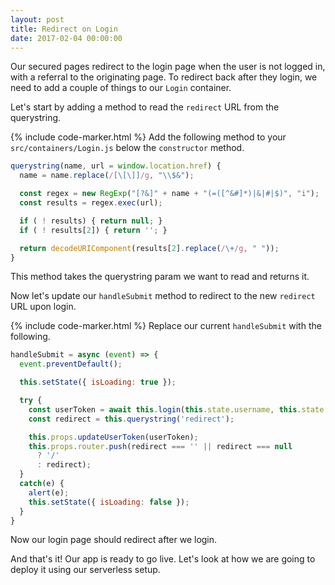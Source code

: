 ```yaml
---
layout: post
title: Redirect on Login
date: 2017-02-04 00:00:00
---
```


Our secured pages redirect to the login page when the user is not logged in, with a referral to the originating page. To redirect back after they login, we need to add a couple of things to our `Login` container.

Let's start by adding a method to read the `redirect` URL from the querystring.

{% include code-marker.html %} Add the following method to your `src/containers/Login.js` below the `constructor` method.

``` javascript
querystring(name, url = window.location.href) {
  name = name.replace(/[\[\]]/g, "\\$&");

  const regex = new RegExp("[?&]" + name + "(=([^&#]*)|&|#|$)", "i");
  const results = regex.exec(url);

  if ( ! results) { return null; }
  if ( ! results[2]) { return ''; }

  return decodeURIComponent(results[2].replace(/\+/g, " "));
}
```

This method takes the querystring param we want to read and returns it.

Now let's update our `handleSubmit` method to redirect to the new `redirect` URL upon login.

{% include code-marker.html %} Replace our current `handleSubmit` with the following.

``` javascript
handleSubmit = async (event) => {
  event.preventDefault();

  this.setState({ isLoading: true });

  try {
    const userToken = await this.login(this.state.username, this.state.password);
    const redirect = this.querystring('redirect');

    this.props.updateUserToken(userToken);
    this.props.router.push(redirect === '' || redirect === null
      ? '/'
      : redirect);
  }
  catch(e) {
    alert(e);
    this.setState({ isLoading: false });
  }
}
```

Now our login page should redirect after we login.

And that's it! Our app is ready to go live. Let's look at how we are going to deploy it using our serverless setup.
